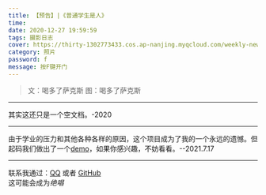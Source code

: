 ```yaml
---
title: 【预告】|《普通学生是人》
time: 
date: 2020-12-27 19:59:59
tags: 摄影日志
cover: https://thirty-1302773433.cos.ap-nanjing.myqcloud.com/weekly-news/15/DSC_4748.JPG
category: 照片
password: f
message: 按F键开门
---
```



> 文：喝多了萨克斯
> 图：喝多了萨克斯

-----

其实这还只是一个空文档。-2020

-------

由于学业的压力和其他各种各样的原因，这个项目成为了我的一个永远的遗憾。但起码我们做出了一个[demo](http://ptxssr.qzyzneedsmemory.fun)，如果你感兴趣，不妨看看。--2021.7.17

-----------------------------------------------------------------------------------------------------------------------------------

联系我通过：[QQ](https://thirty-1302773433.cos.ap-nanjing.myqcloud.com/post/about/1601644798481_temp_qrcode_share_9993.png) 或者 [GitHub](https://github.com)  
这可能会成为*绝唱*

